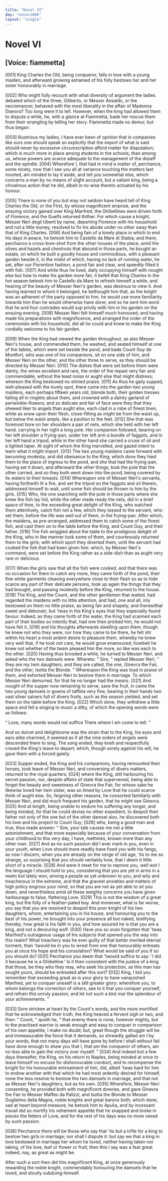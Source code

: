 ```yaml
---
title: "Novel VI"
day: "ennov1006"
layout: "single"
---
```

<div id="nov1006" type="novella" who="fiammetta">
 <h1>
  Novel VI
 </h1>
 <p>
  <h2>
   [Voice: fiammetta]
  </h2>
 </p>
 <argument>
  <p>
   <a name="p00060001">
    [001]
   </a>
   King Charles the Old, being conqueror, falls in love with
 a young maiden, and afterward growing ashamed of
 his folly bestows her and her sister honourably in
 marriage.
  </p>
 </argument>
 <div3 type="commentary" who="author">
  <p>
   <a name="p00060002">
    [002]
   </a>
   Who
   might fully recount with what diversity of argument the
 ladies debated which of the three, Giliberto, or Messer Ansaldo, or
 the necromancer, behaved with the most liberality in the affair of
 Madonna Dianora? Too long were it to tell. However, when the
 king had allowed them to dispute a while, he, with a glance at
 Fiammetta, bade her rescue them from their wrangling by telling her
 story. Fiammetta made no demur, but thus began:
  </p>
 </div3>
 <div3 type="commentary" who="fiammetta">
  <p>
   <a name="p00060003">
    [003]
   </a>
   Illustrious my
 ladies, I have ever been of opinion that in companies like ours one
 should speak so explicitly that the import of what is said should
 never by excessive circumscription afford matter for disputation;
 which is much more in place among students in the schools, than
 among us, whose powers are scarce adequate to the management of
 the distaff and the spindle.
   <a name="p00060004">
    [004]
   </a>
   Wherefore I, that had in mind a matter
 of, perchance, some nicety, now that I see you all at variance
 touching the matters last mooted, am minded to lay it aside, and
 tell you somewhat else, which concerns a man by no means of slight
 account, but a valiant king, being a chivalrous action that he did,
 albeit in no wise thereto actuated by his honour.
  </p>
 </div3>
 <p>
  <a name="p00060005">
   [005]
  </a>
  There is none of you but may not seldom have heard tell of King
 Charles the Old, or the First, by whose magnificent emprise, and the
 ensuing victory gained over King Manfred, the Ghibellines were driven
 forth of Florence, and the Guelfs returned thither. For which cause a
 knight, Messer Neri degli Uberti by name, departing Florence with
  his household and not a little money, resolved to fix his abode under
 no
 other sway than that of King Charles.
  <a name="p00060006">
   [006]
  </a>
  And being fain of a lonely
 place in which to end his days in peace, he betook him to Castello
 da Mare di Stabia; and there, perchance a cross-bow-shot from the
 other houses of the place, amid the olives and hazels and chestnuts
 that abound in those parts, he bought an estate, on which he built a
 goodly house and commodious, with a pleasant garden beside it, in the
 midst of which, having no lack of running water, he set, after our
 Florentine fashion, a pond fair and clear, and speedily filled it with
 fish.
  <a name="p00060007">
   [007]
  </a>
  And while thus he lived, daily occupying himself with nought
 else but how to make his garden more fair, it befell that King
 Charles in the hot season betook him to Castello da Mare to refresh
 himself a while, and hearing of the beauty of Messer Neri's garden,
 was desirous to view it. And having learned to whom it belonged,
 he bethought him that, as the knight was an adherent of the party
 opposed to him, he would use more familiarity towards him than he
 would otherwise have done; and so he sent him word that he and
 four comrades would sup privily with him in his garden on the
 ensuing evening.
  <a name="p00060008">
   [008]
  </a>
  Messer Neri felt himself much honoured; and
 having made his preparations with magnificence, and arranged the
 order of the ceremonies with his household, did all he could and
 knew to make the King cordially welcome to his fair garden.
 </p>
 <p>
  <a name="p00060009">
   [009]
  </a>
  When the King had viewed the garden throughout, as also Messer
 Neri's house, and commended them, he washed, and seated himself at
 one of the tables, which were set beside the pond, and bade Count
 Guy de Montfort, who was one of his companions, sit on one side
 of him, and Messer Neri on the other, and the other three to
 serve, as they should be directed by Messer Neri.
  <a name="p00060010">
   [010]
  </a>
  The dishes that
 were set before them were dainty, the wines excellent and rare, the
 order of the repast very fair and commendable, without the least
 noise or aught else that might distress; whereon the King bestowed
 no stinted praise.
  <a name="p00060011">
   [011]
  </a>
  As thus he gaily supped, well-pleased with the
 lovely spot, there came into the garden two young maidens, each
 perhaps fifteen years old, blonde both, their golden tresses falling all
 in ringlets about them, and crowned with a dainty garland of
 periwinkle-flowers; and so delicate and fair of face were they that
 they shewed liker to angels than aught else, each clad in a robe of
 finest linen, white as snow upon their flesh, close-fitting as might be
  from the waist up, but below the waist ample, like a pavilion to the
 feet.
  <a name="p00060012">
   [012]
  </a>
  She that was foremost bore on her shoulders a pair of nets,
 which she held with her left hand, carrying in her right a long pole.
 Her companion followed, bearing on her left shoulder a frying-pan,
 under her left arm a bundle of faggots, and in her left hand a tripod,
 while in the other hand she carried a cruse of oil and a lighted taper.
 At sight of whom the King marvelled, and gazed intent to learn
 what it might import.
  <a name="p00060013">
   [013]
  </a>
  The two young maidens came forward with
 becoming modesty, and did obeisance to the King; which done they
 hied them to the place of ingress to the pond, and she that had the
 frying-pan, having set it down, and afterward the other things, took
 the pole that the other carried, and so they both went down into the
 pond, being covered by its waters to their breasts.
  <a name="p00060014">
   [014]
  </a>
  Whereupon one
 of Messer Neri's servants, having forthwith lit a fire, and set the tripod
 on the faggots and oil therein, addressed himself to wait, until some
 fish should be thrown to him by the girls.
  <a name="p00060015">
   [015]
  </a>
  Who, the one searching
 with the pole in those parts where she knew the fish lay hid, while
 the other made ready the nets, did in a brief space of time, to the
 exceeding great delight of the King, who watched them attentively,
 catch fish not a few, which they tossed to the servant, who set them,
 before the life was well out of them, in the frying-pan. After
 which, the maidens, as pre-arranged, addressed them to catch some
 of the finest fish, and cast them on to the table before the King, and
 Count Guy, and their father.
  <a name="p00060016">
   [016]
  </a>
  The fish wriggled about the table to
 the prodigious delight of the King, who in like manner took some
 of them, and courteously returned them to the girls; with which
 sport they diverted them, until the servant had cooked the fish that
 had been given him: which, by Messer Neri's command, were set
 before the King rather as a side-dish than as aught very rare or
 delicious.
 </p>
 <p>
  <a name="p00060017">
   [017]
  </a>
  When the girls saw that all the fish were cooked, and that there
 was no occasion for them to catch any more, they came forth of the
 pond, their fine white garments cleaving everywhere close to their
 flesh so as to hide scarce any part of their delicate persons, took up
 again the things that they had brought, and passing modestly before
 the King, returned to the house.
  <a name="p00060018">
   [018]
  </a>
  The King, and the Count, and
 the other gentlemen that waited, had regarded the maidens with no
 little attention, and had, one and all, inly bestowed on them no little
  praise, as being fair and shapely, and therewithal sweet and debonair;
 but 'twas in the King's eyes that they especially found favour.
 Indeed, as they came forth of the water, the King had scanned each
 part of their bodies so intently that, had one then pricked him, he
 would not have felt it,
  <a name="p00060019">
   [019]
  </a>
  and his thoughts afterwards dwelling upon
 them, though he knew not who they were, nor how they came to
 be there, he felt stir within his heart a most ardent desire to pleasure
 them, whereby he knew very well that, if he took not care, he
 would grow enamoured; howbeit he knew not whether of the
 twain pleased him the more, so like was each to the other.
  <a name="p00060020">
   [020]
  </a>
  Having
 thus brooded a while, he turned to Messer Neri, and asked who the
 two damsels were. Whereto:
  <q direct="unspecified">
   Sire,
  </q>
  replied Messer Neri,
  <q direct="unspecified">
   they
 are my twin daughters, and they are called, the one, Ginevra the Fair,
 and the other, Isotta the Blonde.
  </q>
  Whereupon the King was loud
 in praise of them, and exhorted Messer Neri to bestow them in
 marriage. To which Messer Neri demurred, for that he no longer
 had the means.
  <a name="p00060021">
   [021]
  </a>
  And nought of the supper now remaining to serve,
 save the fruit, in came the two young damsels in gowns of taffeta
 very fine, bearing in their hands two vast silver salvers full of divers
 fruits, such as the season yielded, and set them on the table before
 the King.
  <a name="p00060022">
   [022]
  </a>
  Which done, they withdrew a little space and fell a
 singing to music a ditty, of which the opening words were as
 follows:
 </p>
 <p>
  <q direct="unspecified" type="song">
   <l>
    Love, many words would not suffice
   </l>
   <l>
    There where I am come to tell.
   </l>
  </q>
 </p>
 <p>
  And so dulcet and delightsome was the strain that to the King,
 his eyes and ears alike charmed, it seemed as if all the nine orders
 of angels were descended there to sing. The song ended, they
 knelt and respectfully craved the King's leave to depart; which,
 though sorely against his will, he gave them with a forced gaiety.
 </p>
 <p>
  <a name="p00060023">
   [023]
  </a>
  Supper ended, the King and his companions, having remounted
 their horses, took leave of Messer Neri, and conversing of divers
 matters, returned to the royal quarters;
  <a name="p00060024">
   [024]
  </a>
  where the King, still harbouring
 his secret passion, nor, despite affairs of state that supervened,
 being able to forget the beauty and sweetness of Ginevra the Fair,
 for whose sake he likewise loved her twin sister, was so limed by
 Love that he could scarce think of aught else. So, feigning other
  reasons, he consorted familiarly with Messer Neri, and did much
 frequent his garden, that he might see Ginevra.
  <a name="p00060025">
   [025]
  </a>
  And at length,
 being unable to endure his suffering any longer, and being minded,
 for that he could devise no other expedient, to despoil their father not
 only of the one but of the other damsel also, he discovered both his
 love and his project to Count Guy;
  <a name="p00060026">
   [026]
  </a>
  who, being a good man and true,
 thus made answer:
  <q direct="unspecified">
   Sire, your tale causes me not a little astonishment,
 and that more especially because of your conversation from
 your childhood to this very day, I have, methinks, known more than
 any other man.
   <a name="p00060027">
    [027]
   </a>
   And as no such passion did I ever mark in you,
 even in your youth, when Love should more readily have fixed you
 with his fangs, as now I discern, when you are already on the
 verge of old age, 'tis to me so strange, so surprising that you
 should veritably love, that I deem it little short of a miracle.
   <a name="p00060028">
    [028]
   </a>
   And
 were it meet for me to reprove you, well wot I the language I should
 hold to you, considering that you are yet in arms in a realm but
 lately won, among a people as yet unknown to you, and wily and
 treacherous in the extreme, and that the gravest anxieties and
 matters of high policy engross your mind, so that you are not
 as yet able to sit you down, and nevertheless amid all these weighty
 concerns you have given harbourage to false, flattering Love.
   <a name="p00060029">
    [029]
   </a>
   This
 is not the wisdom of a great king, but the folly of a feather-pated
 boy. And moreover, what is far worse, you say that you are
 resolved to despoil this poor knight of his two daughters, whom,
 entertaining you in his house, and honouring you to the best of his
 power, he brought into your presence all but naked, testifying
 thereby, how great is his faith in you, and how assured he is that
 you are a king, and not a devouring wolf.
   <a name="p00060030">
    [030]
   </a>
   Have you so soon forgotten
 that 'twas Manfred's outrageous usage of his subjects that
 opened you the way into this realm? What treachery was he ever
 guilty of that better merited eternal torment, than 'twould be in you
 to wrest from one that honourably entreats you at once his hope and
 his consolation? What would be said of you if so you should do?
   <a name="p00060031">
    [031]
   </a>
   Perchance you deem that 'twould suffice to say: 'I did it because
 he is a Ghibelline.' Is it then consistent with the justice of a king
 that those, be they who they may, who seek his protection, as this
 man has sought yours, should be entreated after this sort?
   <a name="p00060032">
    [032]
   </a>
   King, I
 bid you remember that exceeding great as is your glory to have
   vanquished Manfred, yet to conquer oneself is a still greater glory:
 wherefore you, to whom belongs the correction of others, see to it
 that you conquer yourself, and refrain this unruly passion; and let
 not such a blot mar the splendour of your achievements.
  </q>
 </p>
 <p>
  <a name="p00060033">
   [033]
  </a>
  Sore stricken at heart by the Count's words, and the more
 mortified that he acknowledged their truth, the King heaved a
 fervent sigh or two, and then:
  <q direct="unspecified">
   Count,
  </q>
  quoth he,
  <q direct="unspecified">
   that enemy
 there is none, however mighty, but to the practised warrior is weak
 enough and easy to conquer in comparison of his own appetite, I
 make no doubt; but, great though the struggle will be and immeasurable
 the force that it demands, so shrewdly galled am I by
 your words, that not many days will have gone by before I shall
 without fail have done enough to shew you that I, that am the
 conqueror of others, am no less able to gain the victory over myself.
  </q>
  <a name="p00060034">
   [034]
  </a>
  And indeed but a few days thereafter, the King, on his return to
 Naples, being minded at once to leave himself no excuse for dishonourable
 conduct, and to recompense the knight for his honourable
 entreatment of him, did, albeit 'twas hard for him to endow
 another with that which he had most ardently desired for himself,
 none the less resolve to bestow the two damsels in marriage, and that
 not as Messer Neri's daughters, but as his own.
  <a name="p00060035">
   [035]
  </a>
  Wherefore, Messer
 Neri consenting, he provided both with magnificent dowries, and
 gave Ginevra the Fair to Messer Maffeo da Palizzi, and Isotta the
 Blonde to Messer Guglielmo della Magna, noble knights and great
 barons both; which done, sad at heart beyond measure, he betook
 him to Apulia, and by incessant travail did so mortify his vehement
 appetite that he snapped and broke in pieces the fetters of Love, and
 for the rest of his days was no more vexed by such passion.
 </p>
 <p>
  <a name="p00060036">
   [036]
  </a>
  Perchance there will be those who say that 'tis but a trifle for
 a king to bestow two girls in marriage; nor shall I dispute it: but
 say we that a king in love bestowed in marriage her whom he loved,
 neither having taken nor taking, of his love, leaf or flower or fruit;
 then this I say was a feat great indeed, nay, as great as might be.
 </p>
 <p>
  After such a sort then did this magnificent King, at once
 generously rewarding the noble knight, commendably honouring
 the damsels that he loved, and stoutly subduing himself.
 </p>
</div>